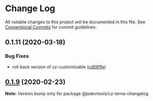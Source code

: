# Change Log

All notable changes to this project will be documented in this file.
See [Conventional Commits](https://conventionalcommits.org) for commit guidelines.

## 0.1.11 (2020-03-18)


### Bug Fixes

* roll back version of cz-customizable ([cd581fe](https://github.com/jsdevtools/jsdevtools/commit/cd581fe24fff209fbdde0ee5c5eff0af9c2fef56))





## [0.1.9](https://github.com/jsdevtools/cz-lerna-changelog/compare/@jsdevtools/cz-lerna-changelog@0.1.5...@jsdevtools/cz-lerna-changelog@0.1.9) (2020-02-23)

**Note:** Version bump only for package @jsdevtools/cz-lerna-changelog
